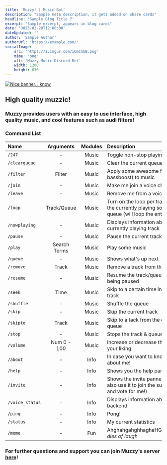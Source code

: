 ```yaml
---
title: 'Muzzy! | Music Bot'
description: "Sample meta description, it gets added on share cards"
headline: 'Sample Blog Title 7'
excerpt: "Sample excerpt, appears in blog cards"
date: '3023-02-28T12:00:00'
dateUpdated: ''
author: 'Sample Author'
authorUrl: 'https://example.com/'
socialImage:
    src: 'https://i.imgur.com/iUmChbB.png'
    mime: 'png'
    alt: 'Muzzy Music Discord Bot'
    width: 1200
    height: 630
---
```


[![Nice banner, i know](https://i.imgur.com/iUmChbB.png)](https://discord.com/invite/cK2HH6Bmj5)

## High quality muzzic!


### Muzzy provides users with an easy to use interface, high quality music, and cool features such as audi filters!

### Command List

| Name | Arguments | Modules | Description |
| :- | :-: | :-: | :- |
|`/247`| - | Music | Toggle non-stop playing |
|`/clearqueue`|-| Music |Clear the current queue|
|`/filter`|Filter| Music |Apply some awesome filters (like bassboost) to music|Music|
|`/join`|-| Music |Make me join a voice channel|
|`/leave`|-| Music |Remove me from a voice channel|
|`/loop`|Track/Queue| Music |Turn on the loop per track (will loop the currently playing song) or per queue (will loop the entire queue)|
|`/nowplaying`|-| Music |Displays information about the currently playing track|
|`/pause`|-| Music |Pause the current track|
|`/play`|Search Terms| Music |Play some music|
|`/queue`|-| Music |Shows what's up next|
|`/remove`|Track| Music |Remove a track from the queue|
|`/resume`|-| Music |Resume the track/queue after being paused|
|`/seek`|Time| Music |Skip to a certain time in the current track|
|`/shuffle`|-| Music |Shuffle the queue|
|`/skip`|-| Music |Skip the current track|
|`/skipto`|Track| Music |Skip to a tack from the current queue|
|`/stop`|-| Music |Stops the track & queue|
|`/volume`|Num 0 - 100| Music |Increase or decrease the volume to your liking|
|`/about`|-|Info|In case you want to know more about me!|
|`/help`|-|Info|Shows you the help panel|
|`/invite`|-|Info|Shows the invite pannel! (You can also use it to join the support server and vote for me!)|
|`/voice_status`|-|Info|Displays information about my backend|
|`/ping`|-|Info|Pong!|
|`/status`|-|Info|My current statistics|
|`/meme`|-|Fun|AhghahgahghhaghaHGhahgaaosd-*dies of laugh*|

### For further questions and support you can join Muzzy's server [here](https://discord.com/invite/cK2HH6Bmj5)!